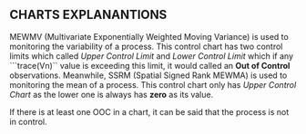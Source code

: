 ## CHARTS EXPLANANTIONS

MEWMV (Multivariate Exponentially Weighted Moving Variance) is used to monitoring the variability of a process. This control chart has two control limits which called _Upper Control Limit_ and _Lower Control Limit_ which if any ```trace(Vn)`` value is exceeding this limit, it would called an **Out of Control** observations.
Meanwhile, SSRM (Spatial Signed Rank MEWMA) is used to monitoring the mean of a process. This control chart only has _Upper Control Chart_ as the lower one is always has **zero** as its value.

If there is at least one OOC in a chart, it can be said that the process is not in control.
